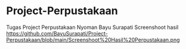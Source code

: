 # Project-Perpustakaan
Tugas Project Perpustakaan
Nyoman Bayu Surapati 
Screenshoot hasil <https://github.com/BayuSurapati/Project-Perpustakaan/blob/main/Screenshoot%20Hasil%20Perpustakaan.png>
